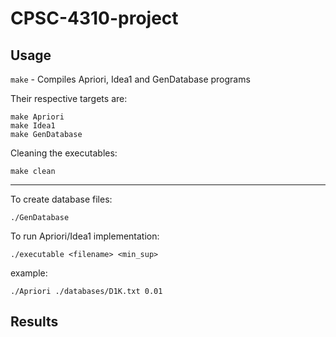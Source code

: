 # CPSC-4310-project

## Usage

`make` - Compiles Apriori, Idea1 and GenDatabase programs

Their respective targets are:
```
make Apriori
make Idea1
make GenDatabase
```
Cleaning the executables:
```
make clean
```

---

To create database files:
```
./GenDatabase
```

To run Apriori/Idea1 implementation:
```
./executable <filename> <min_sup>
```

example:
```
./Apriori ./databases/D1K.txt 0.01
```

## Results
